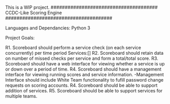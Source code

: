 This is a WIP project.
######################################
CCDC-Like Scoring Engine
######################################

Languages and Dependancies:
Python 3


Project Goals:

R1. Scoreboard should perform a service check (on each service concurrently) per time period
    Services:[]
R2. Scoreboard should retain data on number of missed checks per service and form a total/total score.
R3. Scoreboard should have a web interface for viewing whether a service is up or down over a period of time.
R4. Scoreboard should have a management interface for viewing running scores and service information.
    -Management Interface should include White Team functionality to fufill password change requests on scoring accounts.
R4. Scoreboard should be able to support addition of services.
R5. Scoreboard should be able to support services for multiple teams.
